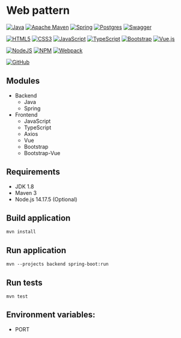# Web pattern

[![Java](https://img.shields.io/badge/java-%23ED8B00.svg?style=for-the-badge&logo=java&logoColor=white)]()
[![Apache Maven](https://img.shields.io/badge/Apache%20Maven-C71A36?style=for-the-badge&logo=Apache%20Maven&logoColor=white)]()
[![Spring](https://img.shields.io/badge/spring-%236DB33F.svg?style=for-the-badge&logo=spring&logoColor=white)]()
[![Postgres](https://img.shields.io/badge/postgres-%23316192.svg?style=for-the-badge&logo=postgresql&logoColor=white)]()
[![Swagger](https://img.shields.io/badge/-Swagger-%23Clojure?style=for-the-badge&logo=swagger&logoColor=white)]()

[![HTML5](https://img.shields.io/badge/html5-%23E34F26.svg?style=for-the-badge&logo=html5&logoColor=white)]()
[![CSS3](https://img.shields.io/badge/css3-%231572B6.svg?style=for-the-badge&logo=css3&logoColor=white)]()
[![JavaScript](https://img.shields.io/badge/javascript-%23323330.svg?style=for-the-badge&logo=javascript&logoColor=%23F7DF1E)]()
[![TypeScript](https://img.shields.io/badge/typescript-%23007ACC.svg?style=for-the-badge&logo=typescript&logoColor=white)]()
[![Bootstrap](https://img.shields.io/badge/bootstrap-%23563D7C.svg?style=for-the-badge&logo=bootstrap&logoColor=white)]()
[![Vue.js](https://img.shields.io/badge/vuejs-%2335495e.svg?style=for-the-badge&logo=vuedotjs&logoColor=%234FC08D)]()

[![NodeJS](https://img.shields.io/badge/node.js-6DA55F?style=for-the-badge&logo=node.js&logoColor=white)]()
[![NPM](https://img.shields.io/badge/NPM-%23000000.svg?style=for-the-badge&logo=npm&logoColor=white)]()
[![Webpack](https://img.shields.io/badge/webpack-%238DD6F9.svg?style=for-the-badge&logo=webpack&logoColor=black)]()

[![GitHub](https://img.shields.io/badge/github-%23121011.svg?style=for-the-badge&logo=github&logoColor=white)](https://github.com/SamGTU-teams)

## Modules
- Backend
  - Java
  - Spring
- Frontend
  - JavaScript
  - TypeScript
  - Axios
  - Vue
  - Bootstrap
  - Bootstrap-Vue

## Requirements

- JDK 1.8
- Maven 3
- Node.js 14.17.5 (Optional)

## Build application

`mvn install`

## Run application

`mvn --projects backend spring-boot:run`

## Run tests

`mvn test`

## Environment variables:

- PORT

